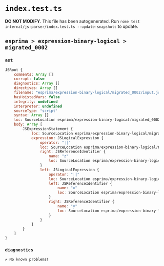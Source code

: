 # `index.test.ts`

**DO NOT MODIFY**. This file has been autogenerated. Run `rome test internal/js-parser/index.test.ts --update-snapshots` to update.

## `esprima > expression-binary-logical > migrated_0002`

### `ast`

```javascript
JSRoot {
	comments: Array []
	corrupt: false
	diagnostics: Array []
	directives: Array []
	filename: "esprima/expression-binary-logical/migrated_0002/input.js"
	hasHoistedVars: false
	integrity: undefined
	interpreter: undefined
	sourceType: "script"
	syntax: Array []
	loc: SourceLocation esprima/expression-binary-logical/migrated_0002/input.js 1:0-2:0
	body: Array [
		JSExpressionStatement {
			loc: SourceLocation esprima/expression-binary-logical/migrated_0002/input.js 1:0-1:11
			expression: JSLogicalExpression {
				operator: "||"
				loc: SourceLocation esprima/expression-binary-logical/migrated_0002/input.js 1:0-1:11
				right: JSReferenceIdentifier {
					name: "z"
					loc: SourceLocation esprima/expression-binary-logical/migrated_0002/input.js 1:10-1:11 (z)
				}
				left: JSLogicalExpression {
					operator: "||"
					loc: SourceLocation esprima/expression-binary-logical/migrated_0002/input.js 1:0-1:6
					left: JSReferenceIdentifier {
						name: "x"
						loc: SourceLocation esprima/expression-binary-logical/migrated_0002/input.js 1:0-1:1 (x)
					}
					right: JSReferenceIdentifier {
						name: "y"
						loc: SourceLocation esprima/expression-binary-logical/migrated_0002/input.js 1:5-1:6 (y)
					}
				}
			}
		}
	]
}
```

### `diagnostics`

```
✔ No known problems!

```
